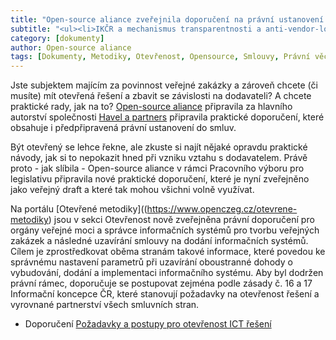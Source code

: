 ```yaml
---
title: "Open-source aliance zveřejnila doporučení na právní ustanovení do smluv k otevřenosti ICT"
subtitle: "<ul><li>IKČR a mechanismus transparentnosti a anti-vendor-lockin udává povinnost nasazovat otevřená řešení a vyrovnané partnerství s dodavatelem.<li>Společnost Havel a partners v rámci Pracovního výboru pro legislativou při OA připravila právní požadavky a doporučení.<li>Toto doporučení slouźí nejen jako inspirace jak do toho, ale i jako zásobník předpřipravených a rovnou použitelných ustanovení do smluv.</ul>"
category: [dokumenty]
author: Open-source aliance
tags: [Dokumenty, Metodiky, Otevřenost, Opensource, Smlouvy, Právní věci]
---
```


Jste subjektem majícím za povinnost veřejné zakázky a zároveň chcete (či musíte) mít otevřená řešení a zbavit se závislosti na dodavateli? A chcete praktické rady, jak na to? [Open-source aliance](https://www.osaliance.cz) připravila za hlavního autorství společnosti [Havel a partners](https://www.havelpartners.cz/) připravila praktické doporučení, které obsahuje i předpřipravená právní ustanovení do smluv.

Být otevřený se lehce řekne, ale zkuste si najít nějaké opravdu praktické návody, jak si to nepokazit hned při vzniku vztahu s dodavatelem. Právě proto - jak slíbila - Open-source aliance v rámci Pracovního výboru pro legislativu připravila nové praktické doporučení, které je nyní zveřejněno jako veřejný draft a které tak mohou všichni volně využívat.



Na portálu [Otevřené metodiky]((https://www.openczeg.cz/otevrene-metodiky) jsou v sekci Otevřenost nově zveřejněna právní doporučení pro orgány veřejné moci a správce informačních systémů pro tvorbu veřejných zakázek a následné uzavírání smlouvy na dodání informačních systémů. Cílem je zprostředkovat oběma stranám takové informace, které povedou ke správnému nastavení parametrů při uzavírání oboustranné dohody o vybudování, dodání a implementaci informačního systému. Aby byl dodržen právní rámec, doporučuje se postupovat zejména podle zásady č. 16 a 17 Informační koncepce ČR, které stanovují požadavky na otevřenost řešení a vyrovnané partnerství všech smluvních stran.


- Doporučení [Požadavky a postupy pro otevřenost ICT řešení](http://www.openczeg.cz//otevrene-metodiky/otevrenost/pozadavky-postupy-otevrenost-ICT-reseni/)